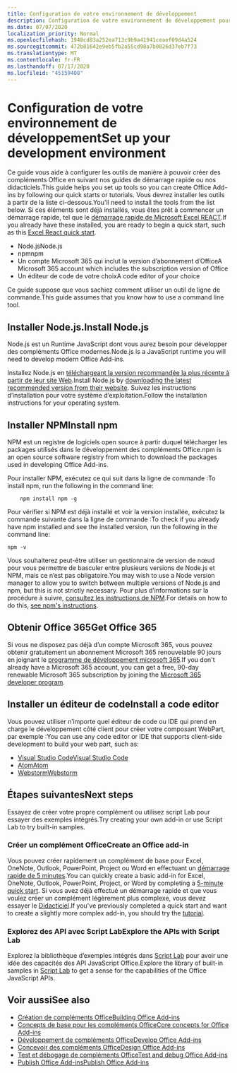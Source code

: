 ```yaml
---
title: Configuration de votre environnement de développement
description: Configuration de votre environnement de développement pour créer des compléments Office
ms.date: 07/07/2020
localization_priority: Normal
ms.openlocfilehash: 1948cd83a252ea713c9b9a41941ceaef09d4a524
ms.sourcegitcommit: 472b81642e9eb5fb2a55cd98a7b0826d37eb7f73
ms.translationtype: MT
ms.contentlocale: fr-FR
ms.lasthandoff: 07/17/2020
ms.locfileid: "45159408"
---
```

# <a name="set-up-your-development-environment"></a><span data-ttu-id="7bd7e-103">Configuration de votre environnement de développement</span><span class="sxs-lookup"><span data-stu-id="7bd7e-103">Set up your development environment</span></span>

<span data-ttu-id="7bd7e-104">Ce guide vous aide à configurer les outils de manière à pouvoir créer des compléments Office en suivant nos guides de démarrage rapide ou nos didacticiels.</span><span class="sxs-lookup"><span data-stu-id="7bd7e-104">This guide helps you set up tools so you can create Office Add-ins by following our quick starts or tutorials.</span></span> <span data-ttu-id="7bd7e-105">Vous devrez installer les outils à partir de la liste ci-dessous.</span><span class="sxs-lookup"><span data-stu-id="7bd7e-105">You'll need to install the tools from the list below.</span></span> <span data-ttu-id="7bd7e-106">Si ces éléments sont déjà installés, vous êtes prêt à commencer un démarrage rapide, tel que le [démarrage rapide de Microsoft Excel REACT](../quickstarts/excel-quickstart-react.md).</span><span class="sxs-lookup"><span data-stu-id="7bd7e-106">If you already have these installed, you are ready to begin a quick start, such as this [Excel React quick start](../quickstarts/excel-quickstart-react.md).</span></span>

- <span data-ttu-id="7bd7e-107">Node.js</span><span class="sxs-lookup"><span data-stu-id="7bd7e-107">Node.js</span></span>
- <span data-ttu-id="7bd7e-108">npm</span><span class="sxs-lookup"><span data-stu-id="7bd7e-108">npm</span></span>
- <span data-ttu-id="7bd7e-109">Un compte Microsoft 365 qui inclut la version d’abonnement d’Office</span><span class="sxs-lookup"><span data-stu-id="7bd7e-109">A Microsoft 365 account which includes the subscription version of Office</span></span>
- <span data-ttu-id="7bd7e-110">Un éditeur de code de votre choix</span><span class="sxs-lookup"><span data-stu-id="7bd7e-110">A code editor of your choice</span></span>

<span data-ttu-id="7bd7e-111">Ce guide suppose que vous sachiez comment utiliser un outil de ligne de commande.</span><span class="sxs-lookup"><span data-stu-id="7bd7e-111">This guide assumes that you know how to use a command line tool.</span></span> 

## <a name="install-nodejs"></a><span data-ttu-id="7bd7e-112">Installer Node.js.</span><span class="sxs-lookup"><span data-stu-id="7bd7e-112">Install Node.js</span></span>

<span data-ttu-id="7bd7e-113">Node.js est un Runtime JavaScript dont vous aurez besoin pour développer des compléments Office modernes.</span><span class="sxs-lookup"><span data-stu-id="7bd7e-113">Node.js is a JavaScript runtime you will need to develop modern Office Add-ins.</span></span>

<span data-ttu-id="7bd7e-114">Installez Node.js en [téléchargeant la version recommandée la plus récente à partir de leur site Web](https://nodejs.org).</span><span class="sxs-lookup"><span data-stu-id="7bd7e-114">Install Node.js by [downloading the latest recommended version from their website](https://nodejs.org).</span></span> <span data-ttu-id="7bd7e-115">Suivez les instructions d’installation pour votre système d’exploitation.</span><span class="sxs-lookup"><span data-stu-id="7bd7e-115">Follow the installation instructions for your operating system.</span></span>

## <a name="install-npm"></a><span data-ttu-id="7bd7e-116">Installer NPM</span><span class="sxs-lookup"><span data-stu-id="7bd7e-116">Install npm</span></span>

<span data-ttu-id="7bd7e-117">NPM est un registre de logiciels open source à partir duquel télécharger les packages utilisés dans le développement des compléments Office.</span><span class="sxs-lookup"><span data-stu-id="7bd7e-117">npm is an open source software registry from which to download the packages used in developing Office Add-ins.</span></span>

<span data-ttu-id="7bd7e-118">Pour installer NPM, exécutez ce qui suit dans la ligne de commande :</span><span class="sxs-lookup"><span data-stu-id="7bd7e-118">To install npm, run the following in the command line:</span></span>

```command&nbsp;line
    npm install npm -g
```

<span data-ttu-id="7bd7e-119">Pour vérifier si NPM est déjà installé et voir la version installée, exécutez la commande suivante dans la ligne de commande :</span><span class="sxs-lookup"><span data-stu-id="7bd7e-119">To check if you already have npm installed and see the installed version, run the following in the command line:</span></span>

```command&nbsp;line
npm -v
```

<span data-ttu-id="7bd7e-120">Vous souhaiterez peut-être utiliser un gestionnaire de version de nœud pour vous permettre de basculer entre plusieurs versions de Node.js et NPM, mais ce n’est pas obligatoire.</span><span class="sxs-lookup"><span data-stu-id="7bd7e-120">You may wish to use a Node version manager to allow you to switch between multiple versions of Node.js and npm, but this is not strictly necessary.</span></span> <span data-ttu-id="7bd7e-121">Pour plus d’informations sur la procédure à suivre, [consultez les instructions de NPM](https://docs.npmjs.com/downloading-and-installing-node-js-and-npm).</span><span class="sxs-lookup"><span data-stu-id="7bd7e-121">For details on how to do this, [see npm's instructions](https://docs.npmjs.com/downloading-and-installing-node-js-and-npm).</span></span>

## <a name="get-office-365"></a><span data-ttu-id="7bd7e-122">Obtenir Office 365</span><span class="sxs-lookup"><span data-stu-id="7bd7e-122">Get Office 365</span></span>

<span data-ttu-id="7bd7e-123">Si vous ne disposez pas déjà d’un compte Microsoft 365, vous pouvez obtenir gratuitement un abonnement Microsoft 365 renouvelable 90 jours en joignant le [programme de développement microsoft 365](https://developer.microsoft.com/office/dev-program).</span><span class="sxs-lookup"><span data-stu-id="7bd7e-123">If you don't already have a Microsoft 365 account, you can get a free, 90-day renewable Microsoft 365 subscription by joining the [Microsoft 365 developer program](https://developer.microsoft.com/office/dev-program).</span></span>

## <a name="install-a-code-editor"></a><span data-ttu-id="7bd7e-124">Installer un éditeur de code</span><span class="sxs-lookup"><span data-stu-id="7bd7e-124">Install a code editor</span></span>

<span data-ttu-id="7bd7e-125">Vous pouvez utiliser n’importe quel éditeur de code ou IDE qui prend en charge le développement côté client pour créer votre composant WebPart, par exemple :</span><span class="sxs-lookup"><span data-stu-id="7bd7e-125">You can use any code editor or IDE that supports client-side development to build your web part, such as:</span></span>

- [<span data-ttu-id="7bd7e-126">Visual Studio Code</span><span class="sxs-lookup"><span data-stu-id="7bd7e-126">Visual Studio Code</span></span>](https://code.visualstudio.com/)
- [<span data-ttu-id="7bd7e-127">Atom</span><span class="sxs-lookup"><span data-stu-id="7bd7e-127">Atom</span></span>](https://atom.io)
- [<span data-ttu-id="7bd7e-128">Webstorm</span><span class="sxs-lookup"><span data-stu-id="7bd7e-128">Webstorm</span></span>](https://www.jetbrains.com/webstorm)

## <a name="next-steps"></a><span data-ttu-id="7bd7e-129">Étapes suivantes</span><span class="sxs-lookup"><span data-stu-id="7bd7e-129">Next steps</span></span>

<span data-ttu-id="7bd7e-130">Essayez de créer votre propre complément ou utilisez script Lab pour essayer des exemples intégrés.</span><span class="sxs-lookup"><span data-stu-id="7bd7e-130">Try creating your own add-in or use Script Lab to try built-in samples.</span></span>

### <a name="create-an-office-add-in"></a><span data-ttu-id="7bd7e-131">Créer un complément Office</span><span class="sxs-lookup"><span data-stu-id="7bd7e-131">Create an Office add-in</span></span>

<span data-ttu-id="7bd7e-132">Vous pouvez créer rapidement un complément de base pour Excel, OneNote, Outlook, PowerPoint, Project ou Word en effectuant un [démarrage rapide de 5 minutes](/office/dev/add-ins/).</span><span class="sxs-lookup"><span data-stu-id="7bd7e-132">You can quickly create a basic add-in for Excel, OneNote, Outlook, PowerPoint, Project, or Word by completing a [5-minute quick start](/office/dev/add-ins/).</span></span> <span data-ttu-id="7bd7e-133">Si vous avez déjà effectué un démarrage rapide et que vous voulez créer un complément légèrement plus complexe, vous devez essayer le [Didacticiel](/office/dev/add-ins/).</span><span class="sxs-lookup"><span data-stu-id="7bd7e-133">If you've previously completed a quick start and want to create a slightly more complex add-in, you should try the [tutorial](/office/dev/add-ins/).</span></span>

### <a name="explore-the-apis-with-script-lab"></a><span data-ttu-id="7bd7e-134">Explorez des API avec Script Lab</span><span class="sxs-lookup"><span data-stu-id="7bd7e-134">Explore the APIs with Script Lab</span></span>

<span data-ttu-id="7bd7e-135">Explorez la bibliothèque d’exemples intégrés dans [Script Lab](explore-with-script-lab.md) pour avoir une idée des capacités des API JavaScript Office.</span><span class="sxs-lookup"><span data-stu-id="7bd7e-135">Explore the library of built-in samples in [Script Lab](explore-with-script-lab.md) to get a sense for the capabilities of the Office JavaScript APIs.</span></span>

## <a name="see-also"></a><span data-ttu-id="7bd7e-136">Voir aussi</span><span class="sxs-lookup"><span data-stu-id="7bd7e-136">See also</span></span>

- [<span data-ttu-id="7bd7e-137">Création de compléments Office</span><span class="sxs-lookup"><span data-stu-id="7bd7e-137">Building Office Add-ins</span></span>](../overview/office-add-ins-fundamentals.md)
- [<span data-ttu-id="7bd7e-138">Concepts de base pour les compléments Office</span><span class="sxs-lookup"><span data-stu-id="7bd7e-138">Core concepts for Office Add-ins</span></span>](../overview/core-concepts-office-add-ins.md)
- [<span data-ttu-id="7bd7e-139">Développement de compléments Office</span><span class="sxs-lookup"><span data-stu-id="7bd7e-139">Develop Office Add-ins</span></span>](../develop/develop-overview.md)
- [<span data-ttu-id="7bd7e-140">Concevoir des compléments Office</span><span class="sxs-lookup"><span data-stu-id="7bd7e-140">Design Office Add-ins</span></span>](../design/add-in-design.md)
- [<span data-ttu-id="7bd7e-141">Test et débogage de compléments Office</span><span class="sxs-lookup"><span data-stu-id="7bd7e-141">Test and debug Office Add-ins</span></span>](../testing/test-debug-office-add-ins.md)
- [<span data-ttu-id="7bd7e-142">Publish Office Add-ins</span><span class="sxs-lookup"><span data-stu-id="7bd7e-142">Publish Office Add-ins</span></span>](../publish/publish.md)
